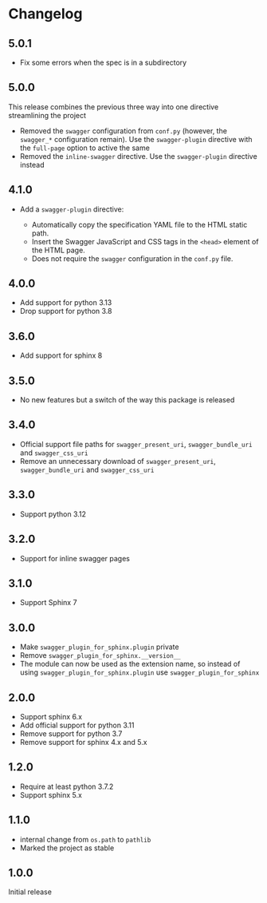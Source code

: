 # Changelog

## 5.0.1

* Fix some errors when the spec is in a subdirectory

## 5.0.0

This release combines the previous three way into one directive streamlining the project

* Removed the `swagger` configuration from `conf.py` (however, the `swagger_*` configuration remain).
  Use the `swagger-plugin` directive with the `full-page` option to active the same
* Removed the `inline-swagger` directive.
  Use the `swagger-plugin` directive instead

## 4.1.0

* Add a `swagger-plugin` directive:

  * Automatically copy the specification YAML file to the HTML static path.
  * Insert the Swagger JavaScript and CSS tags in the `<head>` element of the HTML page.
  * Does not require the `swagger` configuration in the `conf.py` file.

## 4.0.0

* Add support for python 3.13
* Drop support for python 3.8

## 3.6.0

* Add support for sphinx 8

## 3.5.0

* No new features but a switch of the way this package is released

## 3.4.0

* Official support file paths for `swagger_present_uri`, `swagger_bundle_uri` and `swagger_css_uri`
* Remove an unnecessary download of `swagger_present_uri`, `swagger_bundle_uri` and `swagger_css_uri`

## 3.3.0

* Support python 3.12

## 3.2.0

* Support for inline swagger pages

## 3.1.0

* Support Sphinx 7

## 3.0.0

* Make ``swagger_plugin_for_sphinx.plugin`` private
* Remove ``swagger_plugin_for_sphinx.__version__``
* The module can now be used as the extension name, so instead of using
  ``swagger_plugin_for_sphinx.plugin`` use ``swagger_plugin_for_sphinx``

## 2.0.0

* Support sphinx 6.x
* Add official support for python 3.11
* Remove support for python 3.7
* Remove support for sphinx 4.x and 5.x

## 1.2.0

* Require at least python 3.7.2
* Support sphinx 5.x

## 1.1.0

* internal change from ``os.path`` to ``pathlib``
* Marked the project as stable

## 1.0.0

Initial release
